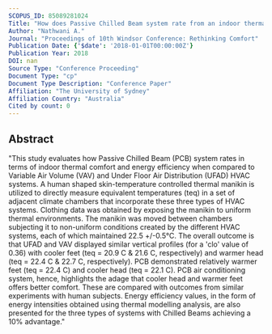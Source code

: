 ```yaml
---
SCOPUS_ID: 85089281024
Title: "How does Passive Chilled Beam system rate from an indoor thermal comfort perspective when compared to Variable Air Volume and Under Floor Air Distribution HVAC systems?"
Author: "Nathwani A."
Journal: "Proceedings of 10th Windsor Conference: Rethinking Comfort"
Publication Date: {'$date': '2018-01-01T00:00:00Z'}
Publication Year: 2018
DOI: nan
Source Type: "Conference Proceeding"
Document Type: "cp"
Document Type Description: "Conference Paper"
Affiliation: "The University of Sydney"
Affiliation Country: "Australia"
Cited by count: 0
---
```


## Abstract
"This study evaluates how Passive Chilled Beam (PCB) system rates in terms of indoor thermal comfort and energy efficiency when compared to Variable Air Volume (VAV) and Under Floor Air Distribution (UFAD) HVAC systems. A human shaped skin-temperature controlled thermal manikin is utilized to directly measure equivalent temperatures (teq) in a set of adjacent climate chambers that incorporate these three types of HVAC systems. Clothing data was obtained by exposing the manikin to uniform thermal environments. The manikin was moved between chambers subjecting it to non-uniform conditions created by the different HVAC systems, each of which maintained 22.5 +/-0.5°C. The overall outcome is that UFAD and VAV displayed similar vertical profiles (for a 'clo' value of 0.36) with cooler feet (teq = 20.9 C & 21.6 C, respectively) and warmer head (teq = 22.4 C & 22.7 C, respectively). PCB demonstrated relatively warmer feet (teq = 22.4 C) and cooler head (teq = 22.1 C). PCB air conditioning system, hence, highlights the adage that cooler head and warmer feet offers better comfort. These are compared with outcomes from similar experiments with human subjects. Energy efficiency values, in the form of energy intensities obtained using thermal modelling analysis, are also presented for the three types of systems with Chilled Beams achieving a 10% advantage."
